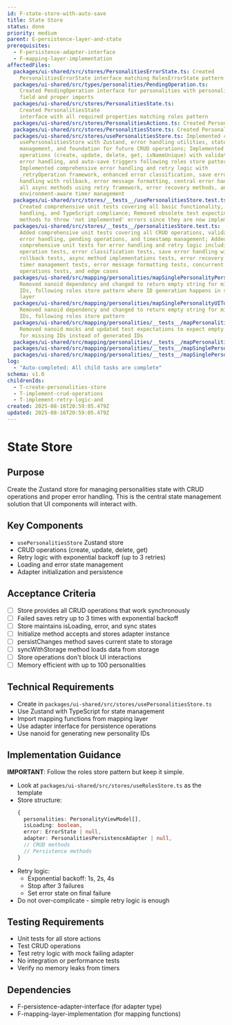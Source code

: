 ```yaml
---
id: F-state-store-with-auto-save
title: State Store
status: done
priority: medium
parent: E-persistence-layer-and-state
prerequisites:
  - F-persistence-adapter-interface
  - F-mapping-layer-implementation
affectedFiles:
  packages/ui-shared/src/stores/PersonalitiesErrorState.ts: Created
    PersonalitiesErrorState interface matching RolesErrorState pattern exactly
  packages/ui-shared/src/types/personalities/PendingOperation.ts:
    Created PendingOperation interface for personalities with personalityId
    field and proper imports
  packages/ui-shared/src/stores/PersonalitiesState.ts:
    Created PersonalitiesState
    interface with all required properties matching roles pattern
  packages/ui-shared/src/stores/PersonalitiesActions.ts: Created PersonalitiesActions interface with all required method signatures
  packages/ui-shared/src/stores/PersonalitiesStore.ts: Created PersonalitiesStore type definition combining state and actions
  packages/ui-shared/src/stores/usePersonalitiesStore.ts: Implemented complete
    usePersonalitiesStore with Zustand, error handling utilities, state
    management, and foundation for future CRUD operations; Implemented full CRUD
    operations (create, update, delete, get, isNameUnique) with validation,
    error handling, and auto-save triggers following roles store patterns;
    Implemented comprehensive error handling and retry logic with
    _retryOperation framework, enhanced error classification, save error
    handling with rollback, error message formatting, central error handling,
    all async methods using retry framework, error recovery methods, and
    environment-aware timer management
  packages/ui-shared/src/stores/__tests__/usePersonalitiesStore.test.ts:
    Created comprehensive unit tests covering all basic functionality, error
    handling, and TypeScript compliance; Removed obsolete test expecting CRUD
    methods to throw 'not implemented' errors since they are now implemented
  packages/ui-shared/src/stores/__tests__/personalitiesStore.test.ts:
    Added comprehensive unit tests covering all CRUD operations, validation,
    error handling, pending operations, and timestamp management; Added
    comprehensive unit tests for error handling and retry logic including retry
    operation tests, error classification tests, save error handling with
    rollback tests, async method implementations tests, error recovery tests,
    timer management tests, error message formatting tests, concurrent
    operations tests, and edge cases
  packages/ui-shared/src/mapping/personalities/mapSinglePersonalityPersistenceToUI.ts:
    Removed nanoid dependency and changed to return empty string for missing
    IDs, following roles store pattern where ID generation happens in store
    layer
  packages/ui-shared/src/mapping/personalities/mapSinglePersonalityUIToPersistence.ts:
    Removed nanoid dependency and changed to return empty string for missing
    IDs, following roles store pattern
  packages/ui-shared/src/mapping/personalities/__tests__/mapPersonalitiesPersistenceToUI.test.ts:
    Removed nanoid mocks and updated test expectations to expect empty strings
    for missing IDs instead of generated IDs
  packages/ui-shared/src/mapping/personalities/__tests__/mapPersonalitiesUIToPersistence.test.ts: Removed nanoid mocks and updated test expectations
  packages/ui-shared/src/mapping/personalities/__tests__/mapSinglePersonalityPersistenceToUI.test.ts: Removed nanoid mocks and updated test expectations
  packages/ui-shared/src/mapping/personalities/__tests__/mapSinglePersonalityUIToPersistence.test.ts: Removed nanoid mocks and updated test expectations
log:
  - "Auto-completed: All child tasks are complete"
schema: v1.0
childrenIds:
  - T-create-personalities-store
  - T-implement-crud-operations
  - T-implement-retry-logic-and
created: 2025-08-16T20:59:05.479Z
updated: 2025-08-16T20:59:05.479Z
---
```


# State Store

## Purpose

Create the Zustand store for managing personalities state with CRUD operations and proper error handling. This is the central state management solution that UI components will interact with.

## Key Components

- `usePersonalitiesStore` Zustand store
- CRUD operations (create, update, delete, get)
- Retry logic with exponential backoff (up to 3 retries)
- Loading and error state management
- Adapter initialization and persistence

## Acceptance Criteria

- [ ] Store provides all CRUD operations that work synchronously
- [ ] Failed saves retry up to 3 times with exponential backoff
- [ ] Store maintains isLoading, error, and sync states
- [ ] Initialize method accepts and stores adapter instance
- [ ] persistChanges method saves current state to storage
- [ ] syncWithStorage method loads data from storage
- [ ] Store operations don't block UI interactions
- [ ] Memory efficient with up to 100 personalities

## Technical Requirements

- Create in `packages/ui-shared/src/stores/usePersonalitiesStore.ts`
- Use Zustand with TypeScript for state management
- Import mapping functions from mapping layer
- Use adapter interface for persistence operations
- Use nanoid for generating new personality IDs

## Implementation Guidance

**IMPORTANT**: Follow the roles store pattern but keep it simple.

- Look at `packages/ui-shared/src/stores/useRolesStore.ts` as the template
- Store structure:
  ```typescript
  {
    personalities: PersonalityViewModel[],
    isLoading: boolean,
    error: ErrorState | null,
    adapter: PersonalitiesPersistenceAdapter | null,
    // CRUD methods
    // Persistence methods
  }
  ```
- Retry logic:
  - Exponential backoff: 1s, 2s, 4s
  - Stop after 3 failures
  - Set error state on final failure
- Do not over-complicate - simple retry logic is enough

## Testing Requirements

- Unit tests for all store actions
- Test CRUD operations
- Test retry logic with mock failing adapter
- No integration or performance tests
- Verify no memory leaks from timers

## Dependencies

- F-persistence-adapter-interface (for adapter type)
- F-mapping-layer-implementation (for mapping functions)
